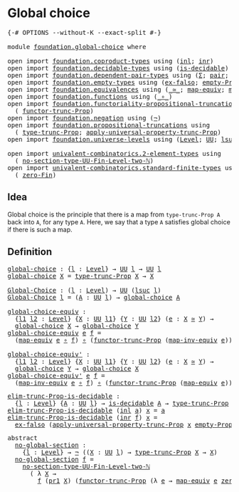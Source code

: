 # Global choice

<pre class="Agda"><a id="26" class="Symbol">{-#</a> <a id="30" class="Keyword">OPTIONS</a> <a id="38" class="Pragma">--without-K</a> <a id="50" class="Pragma">--exact-split</a> <a id="64" class="Symbol">#-}</a>

<a id="69" class="Keyword">module</a> <a id="76" href="foundation.global-choice.html" class="Module">foundation.global-choice</a> <a id="101" class="Keyword">where</a>

<a id="108" class="Keyword">open</a> <a id="113" class="Keyword">import</a> <a id="120" href="foundation.coproduct-types.html" class="Module">foundation.coproduct-types</a> <a id="147" class="Keyword">using</a> <a id="153" class="Symbol">(</a><a id="154" href="foundation.coproduct-types.html#1239" class="InductiveConstructor">inl</a><a id="157" class="Symbol">;</a> <a id="159" href="foundation.coproduct-types.html#1262" class="InductiveConstructor">inr</a><a id="162" class="Symbol">)</a>
<a id="164" class="Keyword">open</a> <a id="169" class="Keyword">import</a> <a id="176" href="foundation.decidable-types.html" class="Module">foundation.decidable-types</a> <a id="203" class="Keyword">using</a> <a id="209" class="Symbol">(</a><a id="210" href="foundation.decidable-types.html#1741" class="Function">is-decidable</a><a id="222" class="Symbol">)</a>
<a id="224" class="Keyword">open</a> <a id="229" class="Keyword">import</a> <a id="236" href="foundation.dependent-pair-types.html" class="Module">foundation.dependent-pair-types</a> <a id="268" class="Keyword">using</a> <a id="274" class="Symbol">(</a><a id="275" href="foundation-core.dependent-pair-types.html#502" class="Record">Σ</a><a id="276" class="Symbol">;</a> <a id="278" href="foundation-core.dependent-pair-types.html#575" class="InductiveConstructor">pair</a><a id="282" class="Symbol">;</a> <a id="284" href="foundation-core.dependent-pair-types.html#592" class="Field">pr1</a><a id="287" class="Symbol">;</a> <a id="289" href="foundation-core.dependent-pair-types.html#604" class="Field">pr2</a><a id="292" class="Symbol">)</a>
<a id="294" class="Keyword">open</a> <a id="299" class="Keyword">import</a> <a id="306" href="foundation.empty-types.html" class="Module">foundation.empty-types</a> <a id="329" class="Keyword">using</a> <a id="335" class="Symbol">(</a><a id="336" href="foundation-core.empty-types.html#1147" class="Function">ex-falso</a><a id="344" class="Symbol">;</a> <a id="346" href="foundation-core.empty-types.html#2414" class="Function">empty-Prop</a><a id="356" class="Symbol">)</a>
<a id="358" class="Keyword">open</a> <a id="363" class="Keyword">import</a> <a id="370" href="foundation.equivalences.html" class="Module">foundation.equivalences</a> <a id="394" class="Keyword">using</a> <a id="400" class="Symbol">(</a><a id="401" href="foundation-core.equivalences.html#1607" class="Function Operator">_≃_</a><a id="404" class="Symbol">;</a> <a id="406" href="foundation-core.equivalences.html#1807" class="Function">map-equiv</a><a id="415" class="Symbol">;</a> <a id="417" href="foundation-core.equivalences.html#5022" class="Function">map-inv-equiv</a><a id="430" class="Symbol">)</a>
<a id="432" class="Keyword">open</a> <a id="437" class="Keyword">import</a> <a id="444" href="foundation.functions.html" class="Module">foundation.functions</a> <a id="465" class="Keyword">using</a> <a id="471" class="Symbol">(</a><a id="472" href="foundation-core.functions.html#407" class="Function Operator">_∘_</a><a id="475" class="Symbol">)</a>
<a id="477" class="Keyword">open</a> <a id="482" class="Keyword">import</a> <a id="489" href="foundation.functoriality-propositional-truncation.html" class="Module">foundation.functoriality-propositional-truncation</a> <a id="539" class="Keyword">using</a>
  <a id="547" class="Symbol">(</a> <a id="549" href="foundation.functoriality-propositional-truncation.html#1451" class="Function">functor-trunc-Prop</a><a id="567" class="Symbol">)</a>
<a id="569" class="Keyword">open</a> <a id="574" class="Keyword">import</a> <a id="581" href="foundation.negation.html" class="Module">foundation.negation</a> <a id="601" class="Keyword">using</a> <a id="607" class="Symbol">(</a><a id="608" href="foundation-core.negation.html#452" class="Function">¬</a><a id="609" class="Symbol">)</a>
<a id="611" class="Keyword">open</a> <a id="616" class="Keyword">import</a> <a id="623" href="foundation.propositional-truncations.html" class="Module">foundation.propositional-truncations</a> <a id="660" class="Keyword">using</a>
  <a id="668" class="Symbol">(</a> <a id="670" href="foundation.propositional-truncations.html#1701" class="Postulate">type-trunc-Prop</a><a id="685" class="Symbol">;</a> <a id="687" href="foundation.propositional-truncations.html#5148" class="Function">apply-universal-property-trunc-Prop</a><a id="722" class="Symbol">)</a>
<a id="724" class="Keyword">open</a> <a id="729" class="Keyword">import</a> <a id="736" href="foundation.universe-levels.html" class="Module">foundation.universe-levels</a> <a id="763" class="Keyword">using</a> <a id="769" class="Symbol">(</a><a id="770" href="Agda.Primitive.html#597" class="Postulate">Level</a><a id="775" class="Symbol">;</a> <a id="777" href="foundation-core.universe-levels.html#222" class="Primitive">UU</a><a id="779" class="Symbol">;</a> <a id="781" href="Agda.Primitive.html#780" class="Primitive">lsuc</a><a id="785" class="Symbol">)</a>

<a id="788" class="Keyword">open</a> <a id="793" class="Keyword">import</a> <a id="800" href="univalent-combinatorics.2-element-types.html" class="Module">univalent-combinatorics.2-element-types</a> <a id="840" class="Keyword">using</a>
  <a id="848" class="Symbol">(</a> <a id="850" href="univalent-combinatorics.2-element-types.html#14416" class="Function">no-section-type-UU-Fin-Level-two-ℕ</a><a id="884" class="Symbol">)</a>
<a id="886" class="Keyword">open</a> <a id="891" class="Keyword">import</a> <a id="898" href="univalent-combinatorics.standard-finite-types.html" class="Module">univalent-combinatorics.standard-finite-types</a> <a id="944" class="Keyword">using</a>
  <a id="952" class="Symbol">(</a> <a id="954" href="univalent-combinatorics.standard-finite-types.html#7006" class="Function">zero-Fin</a><a id="962" class="Symbol">)</a>
</pre>
## Idea

Global choice is the principle that there is a map from `type-trunc-Prop A` back into `A`, for any type `A`. Here, we say that a type `A` satisfies global choice if there is such a map.

## Definition

<pre class="Agda"><a id="global-choice"></a><a id="1188" href="foundation.global-choice.html#1188" class="Function">global-choice</a> <a id="1202" class="Symbol">:</a> <a id="1204" class="Symbol">{</a><a id="1205" href="foundation.global-choice.html#1205" class="Bound">l</a> <a id="1207" class="Symbol">:</a> <a id="1209" href="Agda.Primitive.html#597" class="Postulate">Level</a><a id="1214" class="Symbol">}</a> <a id="1216" class="Symbol">→</a> <a id="1218" href="foundation-core.universe-levels.html#222" class="Primitive">UU</a> <a id="1221" href="foundation.global-choice.html#1205" class="Bound">l</a> <a id="1223" class="Symbol">→</a> <a id="1225" href="foundation-core.universe-levels.html#222" class="Primitive">UU</a> <a id="1228" href="foundation.global-choice.html#1205" class="Bound">l</a>
<a id="1230" href="foundation.global-choice.html#1188" class="Function">global-choice</a> <a id="1244" href="foundation.global-choice.html#1244" class="Bound">X</a> <a id="1246" class="Symbol">=</a> <a id="1248" href="foundation.propositional-truncations.html#1701" class="Postulate">type-trunc-Prop</a> <a id="1264" href="foundation.global-choice.html#1244" class="Bound">X</a> <a id="1266" class="Symbol">→</a> <a id="1268" href="foundation.global-choice.html#1244" class="Bound">X</a>

<a id="Global-Choice"></a><a id="1271" href="foundation.global-choice.html#1271" class="Function">Global-Choice</a> <a id="1285" class="Symbol">:</a> <a id="1287" class="Symbol">(</a><a id="1288" href="foundation.global-choice.html#1288" class="Bound">l</a> <a id="1290" class="Symbol">:</a> <a id="1292" href="Agda.Primitive.html#597" class="Postulate">Level</a><a id="1297" class="Symbol">)</a> <a id="1299" class="Symbol">→</a> <a id="1301" href="foundation-core.universe-levels.html#222" class="Primitive">UU</a> <a id="1304" class="Symbol">(</a><a id="1305" href="Agda.Primitive.html#780" class="Primitive">lsuc</a> <a id="1310" href="foundation.global-choice.html#1288" class="Bound">l</a><a id="1311" class="Symbol">)</a>
<a id="1313" href="foundation.global-choice.html#1271" class="Function">Global-Choice</a> <a id="1327" href="foundation.global-choice.html#1327" class="Bound">l</a> <a id="1329" class="Symbol">=</a> <a id="1331" class="Symbol">(</a><a id="1332" href="foundation.global-choice.html#1332" class="Bound">A</a> <a id="1334" class="Symbol">:</a> <a id="1336" href="foundation-core.universe-levels.html#222" class="Primitive">UU</a> <a id="1339" href="foundation.global-choice.html#1327" class="Bound">l</a><a id="1340" class="Symbol">)</a> <a id="1342" class="Symbol">→</a> <a id="1344" href="foundation.global-choice.html#1188" class="Function">global-choice</a> <a id="1358" href="foundation.global-choice.html#1332" class="Bound">A</a>

<a id="global-choice-equiv"></a><a id="1361" href="foundation.global-choice.html#1361" class="Function">global-choice-equiv</a> <a id="1381" class="Symbol">:</a>
  <a id="1385" class="Symbol">{</a><a id="1386" href="foundation.global-choice.html#1386" class="Bound">l1</a> <a id="1389" href="foundation.global-choice.html#1389" class="Bound">l2</a> <a id="1392" class="Symbol">:</a> <a id="1394" href="Agda.Primitive.html#597" class="Postulate">Level</a><a id="1399" class="Symbol">}</a> <a id="1401" class="Symbol">{</a><a id="1402" href="foundation.global-choice.html#1402" class="Bound">X</a> <a id="1404" class="Symbol">:</a> <a id="1406" href="foundation-core.universe-levels.html#222" class="Primitive">UU</a> <a id="1409" href="foundation.global-choice.html#1386" class="Bound">l1</a><a id="1411" class="Symbol">}</a> <a id="1413" class="Symbol">{</a><a id="1414" href="foundation.global-choice.html#1414" class="Bound">Y</a> <a id="1416" class="Symbol">:</a> <a id="1418" href="foundation-core.universe-levels.html#222" class="Primitive">UU</a> <a id="1421" href="foundation.global-choice.html#1389" class="Bound">l2</a><a id="1423" class="Symbol">}</a> <a id="1425" class="Symbol">(</a><a id="1426" href="foundation.global-choice.html#1426" class="Bound">e</a> <a id="1428" class="Symbol">:</a> <a id="1430" href="foundation.global-choice.html#1402" class="Bound">X</a> <a id="1432" href="foundation-core.equivalences.html#1607" class="Function Operator">≃</a> <a id="1434" href="foundation.global-choice.html#1414" class="Bound">Y</a><a id="1435" class="Symbol">)</a> <a id="1437" class="Symbol">→</a>
  <a id="1441" href="foundation.global-choice.html#1188" class="Function">global-choice</a> <a id="1455" href="foundation.global-choice.html#1402" class="Bound">X</a> <a id="1457" class="Symbol">→</a> <a id="1459" href="foundation.global-choice.html#1188" class="Function">global-choice</a> <a id="1473" href="foundation.global-choice.html#1414" class="Bound">Y</a>
<a id="1475" href="foundation.global-choice.html#1361" class="Function">global-choice-equiv</a> <a id="1495" href="foundation.global-choice.html#1495" class="Bound">e</a> <a id="1497" href="foundation.global-choice.html#1497" class="Bound">f</a> <a id="1499" class="Symbol">=</a>
  <a id="1503" class="Symbol">(</a><a id="1504" href="foundation-core.equivalences.html#1807" class="Function">map-equiv</a> <a id="1514" href="foundation.global-choice.html#1495" class="Bound">e</a> <a id="1516" href="foundation-core.functions.html#407" class="Function Operator">∘</a> <a id="1518" href="foundation.global-choice.html#1497" class="Bound">f</a><a id="1519" class="Symbol">)</a> <a id="1521" href="foundation-core.functions.html#407" class="Function Operator">∘</a> <a id="1523" class="Symbol">(</a><a id="1524" href="foundation.functoriality-propositional-truncation.html#1451" class="Function">functor-trunc-Prop</a> <a id="1543" class="Symbol">(</a><a id="1544" href="foundation-core.equivalences.html#5022" class="Function">map-inv-equiv</a> <a id="1558" href="foundation.global-choice.html#1495" class="Bound">e</a><a id="1559" class="Symbol">))</a>

<a id="global-choice-equiv&#39;"></a><a id="1563" href="foundation.global-choice.html#1563" class="Function">global-choice-equiv&#39;</a> <a id="1584" class="Symbol">:</a>
  <a id="1588" class="Symbol">{</a><a id="1589" href="foundation.global-choice.html#1589" class="Bound">l1</a> <a id="1592" href="foundation.global-choice.html#1592" class="Bound">l2</a> <a id="1595" class="Symbol">:</a> <a id="1597" href="Agda.Primitive.html#597" class="Postulate">Level</a><a id="1602" class="Symbol">}</a> <a id="1604" class="Symbol">{</a><a id="1605" href="foundation.global-choice.html#1605" class="Bound">X</a> <a id="1607" class="Symbol">:</a> <a id="1609" href="foundation-core.universe-levels.html#222" class="Primitive">UU</a> <a id="1612" href="foundation.global-choice.html#1589" class="Bound">l1</a><a id="1614" class="Symbol">}</a> <a id="1616" class="Symbol">{</a><a id="1617" href="foundation.global-choice.html#1617" class="Bound">Y</a> <a id="1619" class="Symbol">:</a> <a id="1621" href="foundation-core.universe-levels.html#222" class="Primitive">UU</a> <a id="1624" href="foundation.global-choice.html#1592" class="Bound">l2</a><a id="1626" class="Symbol">}</a> <a id="1628" class="Symbol">(</a><a id="1629" href="foundation.global-choice.html#1629" class="Bound">e</a> <a id="1631" class="Symbol">:</a> <a id="1633" href="foundation.global-choice.html#1605" class="Bound">X</a> <a id="1635" href="foundation-core.equivalences.html#1607" class="Function Operator">≃</a> <a id="1637" href="foundation.global-choice.html#1617" class="Bound">Y</a><a id="1638" class="Symbol">)</a> <a id="1640" class="Symbol">→</a>
  <a id="1644" href="foundation.global-choice.html#1188" class="Function">global-choice</a> <a id="1658" href="foundation.global-choice.html#1617" class="Bound">Y</a> <a id="1660" class="Symbol">→</a> <a id="1662" href="foundation.global-choice.html#1188" class="Function">global-choice</a> <a id="1676" href="foundation.global-choice.html#1605" class="Bound">X</a>
<a id="1678" href="foundation.global-choice.html#1563" class="Function">global-choice-equiv&#39;</a> <a id="1699" href="foundation.global-choice.html#1699" class="Bound">e</a> <a id="1701" href="foundation.global-choice.html#1701" class="Bound">f</a> <a id="1703" class="Symbol">=</a>
  <a id="1707" class="Symbol">(</a><a id="1708" href="foundation-core.equivalences.html#5022" class="Function">map-inv-equiv</a> <a id="1722" href="foundation.global-choice.html#1699" class="Bound">e</a> <a id="1724" href="foundation-core.functions.html#407" class="Function Operator">∘</a> <a id="1726" href="foundation.global-choice.html#1701" class="Bound">f</a><a id="1727" class="Symbol">)</a> <a id="1729" href="foundation-core.functions.html#407" class="Function Operator">∘</a> <a id="1731" class="Symbol">(</a><a id="1732" href="foundation.functoriality-propositional-truncation.html#1451" class="Function">functor-trunc-Prop</a> <a id="1751" class="Symbol">(</a><a id="1752" href="foundation-core.equivalences.html#1807" class="Function">map-equiv</a> <a id="1762" href="foundation.global-choice.html#1699" class="Bound">e</a><a id="1763" class="Symbol">))</a>
</pre>
<pre class="Agda"><a id="elim-trunc-Prop-is-decidable"></a><a id="1779" href="foundation.global-choice.html#1779" class="Function">elim-trunc-Prop-is-decidable</a> <a id="1808" class="Symbol">:</a>
  <a id="1812" class="Symbol">{</a><a id="1813" href="foundation.global-choice.html#1813" class="Bound">l</a> <a id="1815" class="Symbol">:</a> <a id="1817" href="Agda.Primitive.html#597" class="Postulate">Level</a><a id="1822" class="Symbol">}</a> <a id="1824" class="Symbol">{</a><a id="1825" href="foundation.global-choice.html#1825" class="Bound">A</a> <a id="1827" class="Symbol">:</a> <a id="1829" href="foundation-core.universe-levels.html#222" class="Primitive">UU</a> <a id="1832" href="foundation.global-choice.html#1813" class="Bound">l</a><a id="1833" class="Symbol">}</a> <a id="1835" class="Symbol">→</a> <a id="1837" href="foundation.decidable-types.html#1741" class="Function">is-decidable</a> <a id="1850" href="foundation.global-choice.html#1825" class="Bound">A</a> <a id="1852" class="Symbol">→</a> <a id="1854" href="foundation.propositional-truncations.html#1701" class="Postulate">type-trunc-Prop</a> <a id="1870" href="foundation.global-choice.html#1825" class="Bound">A</a> <a id="1872" class="Symbol">→</a> <a id="1874" href="foundation.global-choice.html#1825" class="Bound">A</a>
<a id="1876" href="foundation.global-choice.html#1779" class="Function">elim-trunc-Prop-is-decidable</a> <a id="1905" class="Symbol">(</a><a id="1906" href="foundation.coproduct-types.html#1239" class="InductiveConstructor">inl</a> <a id="1910" href="foundation.global-choice.html#1910" class="Bound">a</a><a id="1911" class="Symbol">)</a> <a id="1913" href="foundation.global-choice.html#1913" class="Bound">x</a> <a id="1915" class="Symbol">=</a> <a id="1917" href="foundation.global-choice.html#1910" class="Bound">a</a>
<a id="1919" href="foundation.global-choice.html#1779" class="Function">elim-trunc-Prop-is-decidable</a> <a id="1948" class="Symbol">(</a><a id="1949" href="foundation.coproduct-types.html#1262" class="InductiveConstructor">inr</a> <a id="1953" href="foundation.global-choice.html#1953" class="Bound">f</a><a id="1954" class="Symbol">)</a> <a id="1956" href="foundation.global-choice.html#1956" class="Bound">x</a> <a id="1958" class="Symbol">=</a>
  <a id="1962" href="foundation-core.empty-types.html#1147" class="Function">ex-falso</a> <a id="1971" class="Symbol">(</a><a id="1972" href="foundation.propositional-truncations.html#5148" class="Function">apply-universal-property-trunc-Prop</a> <a id="2008" href="foundation.global-choice.html#1956" class="Bound">x</a> <a id="2010" href="foundation-core.empty-types.html#2414" class="Function">empty-Prop</a> <a id="2021" href="foundation.global-choice.html#1953" class="Bound">f</a><a id="2022" class="Symbol">)</a>
</pre>
<pre class="Agda"><a id="2037" class="Keyword">abstract</a>
  <a id="no-global-section"></a><a id="2048" href="foundation.global-choice.html#2048" class="Function">no-global-section</a> <a id="2066" class="Symbol">:</a>
    <a id="2072" class="Symbol">{</a><a id="2073" href="foundation.global-choice.html#2073" class="Bound">l</a> <a id="2075" class="Symbol">:</a> <a id="2077" href="Agda.Primitive.html#597" class="Postulate">Level</a><a id="2082" class="Symbol">}</a> <a id="2084" class="Symbol">→</a> <a id="2086" href="foundation-core.negation.html#452" class="Function">¬</a> <a id="2088" class="Symbol">((</a><a id="2090" href="foundation.global-choice.html#2090" class="Bound">X</a> <a id="2092" class="Symbol">:</a> <a id="2094" href="foundation-core.universe-levels.html#222" class="Primitive">UU</a> <a id="2097" href="foundation.global-choice.html#2073" class="Bound">l</a><a id="2098" class="Symbol">)</a> <a id="2100" class="Symbol">→</a> <a id="2102" href="foundation.propositional-truncations.html#1701" class="Postulate">type-trunc-Prop</a> <a id="2118" href="foundation.global-choice.html#2090" class="Bound">X</a> <a id="2120" class="Symbol">→</a> <a id="2122" href="foundation.global-choice.html#2090" class="Bound">X</a><a id="2123" class="Symbol">)</a>
  <a id="2127" href="foundation.global-choice.html#2048" class="Function">no-global-section</a> <a id="2145" href="foundation.global-choice.html#2145" class="Bound">f</a> <a id="2147" class="Symbol">=</a>
    <a id="2153" href="univalent-combinatorics.2-element-types.html#14416" class="Function">no-section-type-UU-Fin-Level-two-ℕ</a>
      <a id="2194" class="Symbol">(</a> <a id="2196" class="Symbol">λ</a> <a id="2198" href="foundation.global-choice.html#2198" class="Bound">X</a> <a id="2200" class="Symbol">→</a>
        <a id="2210" href="foundation.global-choice.html#2145" class="Bound">f</a> <a id="2212" class="Symbol">(</a><a id="2213" href="foundation-core.dependent-pair-types.html#592" class="Field">pr1</a> <a id="2217" href="foundation.global-choice.html#2198" class="Bound">X</a><a id="2218" class="Symbol">)</a> <a id="2220" class="Symbol">(</a><a id="2221" href="foundation.functoriality-propositional-truncation.html#1451" class="Function">functor-trunc-Prop</a> <a id="2240" class="Symbol">(λ</a> <a id="2243" href="foundation.global-choice.html#2243" class="Bound">e</a> <a id="2245" class="Symbol">→</a> <a id="2247" href="foundation-core.equivalences.html#1807" class="Function">map-equiv</a> <a id="2257" href="foundation.global-choice.html#2243" class="Bound">e</a> <a id="2259" href="univalent-combinatorics.standard-finite-types.html#7006" class="Function">zero-Fin</a><a id="2267" class="Symbol">)</a> <a id="2269" class="Symbol">(</a><a id="2270" href="foundation-core.dependent-pair-types.html#604" class="Field">pr2</a> <a id="2274" href="foundation.global-choice.html#2198" class="Bound">X</a><a id="2275" class="Symbol">)))</a>
</pre>